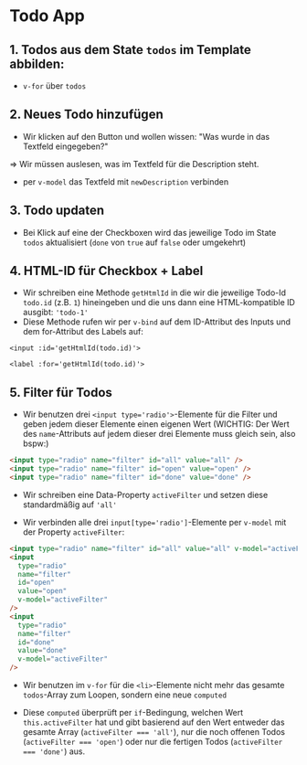 # Todo App

## 1. Todos aus dem State `todos` im Template abbilden:

- `v-for` über `todos`

## 2. Neues Todo hinzufügen

- Wir klicken auf den Button und wollen wissen: "Was wurde in das Textfeld eingegeben?"

=> Wir müssen auslesen, was im Textfeld für die Description steht.

- per `v-model` das Textfeld mit `newDescription` verbinden

## 3. Todo updaten

- Bei Klick auf eine der Checkboxen wird das jeweilige Todo im State `todos` aktualisiert (`done` von `true` auf `false` oder umgekehrt)

## 4. HTML-ID für Checkbox + Label

- Wir schreiben eine Methode `getHtmlId` in die wir die jeweilige Todo-Id `todo.id` (z.B. `1`) hineingeben und die uns dann eine HTML-kompatible ID ausgibt: `'todo-1'`
- Diese Methode rufen wir per `v-bind` auf dem ID-Attribut des Inputs und dem for-Attribut des Labels auf:

`<input :id='getHtmlId(todo.id)'>`

`<label :for='getHtmlId(todo.id)'>`

## 5. Filter für Todos

- Wir benutzen drei `<input type='radio'>`-Elemente für die Filter und geben jedem dieser Elemente einen eigenen Wert (WICHTIG: Der Wert des `name`-Attributs auf jedem dieser drei Elemente muss gleich sein, also bspw:)

```html
<input type="radio" name="filter" id="all" value="all" />
<input type="radio" name="filter" id="open" value="open" />
<input type="radio" name="filter" id="done" value="done" />
```

- Wir schreiben eine Data-Property `activeFilter` und setzen diese standardmäßig auf `'all'`

- Wir verbinden alle drei `input[type='radio']`-Elemente per `v-model` mit der Property `activeFilter`:

```html
<input type="radio" name="filter" id="all" value="all" v-model="activeFilter" />
<input
  type="radio"
  name="filter"
  id="open"
  value="open"
  v-model="activeFilter"
/>
<input
  type="radio"
  name="filter"
  id="done"
  value="done"
  v-model="activeFilter"
/>
```

- Wir benutzen im `v-for` für die `<li>`-Elemente nicht mehr das gesamte `todos`-Array zum Loopen, sondern eine neue `computed`

- Diese `computed` überprüft per `if`-Bedingung, welchen Wert `this.activeFilter` hat und gibt basierend auf den Wert entweder das gesamte Array (`activeFilter === 'all'`), nur die noch offenen Todos (`activeFilter === 'open'`) oder nur die fertigen Todos (`activeFilter === 'done'`) aus.
